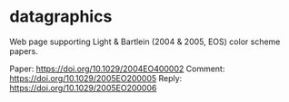 # datagraphics
Web page supporting Light &amp; Bartlein (2004 &amp; 2005, EOS) color scheme papers.

Paper: https://doi.org/10.1029/2004EO400002 
Comment: https://doi.org/10.1029/2005EO200005 
Reply:  https://doi.org/10.1029/2005EO200006
